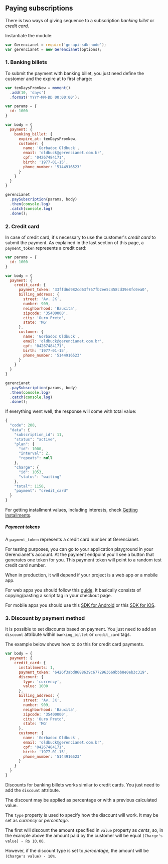 ## Paying subscriptions

There is two ways of giving sequence to a subscription *banking billet* or *credit card*.

Instantiate the module:

```js
var Gerencianet = require('gn-api-sdk-node');
var gerencianet = new Gerencianet(options);
```


### 1. Banking billets

To submit the payment with banking billet, you just need define the customer and the expire at to first charge:

```js
var tenDaysFromNow = moment()
  .add(10, 'days')
  .format('YYYY-MM-DD 00:00:00');

var params = {
  id: 1000
}

var body = {
  payment: {
    banking_billet: {
      expire_at: tenDaysFromNow,
      customer: {
        name: 'Gorbadoc Oldbuck',
        email: 'oldbuck@gerencianet.com.br',
        cpf: '04267484171',
        birth: '1977-01-15',
        phone_number: '5144916523'
      }
    }
  }
}

gerencianet
  .paySubscription(params, body)
  .then(console.log)
  .catch(console.log)
  .done();
```


### 2. Credit card

In case of credit card, it's necessary to use the customer's *credit card* to submit the payment. As explained in the last section of this page, a `payment_token` represents a credit card:

```js
var params = {
  id: 1000
}

var body = {
  payment: {
    credit_card: {
      payment_token: '33ffd6d982cd63f767fb2ee5c458cd39e8fc0ea0',
      billing_address: {
        street: 'Av. JK',
        number: 909,
        neighborhood: 'Bauxita',
        zipcode: '35400000',
        city: 'Ouro Preto',
        state: 'MG'
      },
      customer: {
        name: 'Gorbadoc Oldbuck',
        email: 'oldbuck@gerencianet.com.br',
        cpf: '04267484171',
        birth: '1977-01-15',
        phone_number: '5144916523'
      }
    }
  }
}

gerencianet
  .paySubscription(params, body)
  .then(console.log)
  .catch(console.log)
  .done();
```

If everything went well, the response will come with total value:

```js
{
  "code": 200,
  "data": {
    "subscription_id": 11,
    "status": "active",
    "plan": {
      "id": 1000,
      "interval": 2,
      "repeats": null
    },
    "charge": {
      "id": 1053,
      "status": "waiting"
    },
    "total": 1150,
    "payment": "credit_card"
  }
}
```


For getting installment values, including interests, check [Getting Installments](/docs/payment-data.md).


##### Payment tokens

A `payment_token` represents a credit card number at Gerencianet.

For testing purposes, you can go to your application playground in your Gerencianet's account. At the payment endpoint you'll see a button that generates one token for you. This payment token will point to a random test credit card number.

When in production, it will depend if your project is a web app or a mobile app.

For web apps you should follow this [guide](https://api.gerencianet.com.br/checkout/card). It basically consists of copying/pasting a script tag in your checkout page.

For mobile apps you should use this [SDK for Android](https://github.com/gerencianet/gn-api-sdk-android) or this [SDK for iOS](https://github.com/gerencianet/gn-api-sdk-ios).

### 3. Discount by payment method

It is possible to set discounts based on payment. You just need to add an `discount` attribute within `banking_billet` or `credit_card` tags.

The example below shows how to do this for credit card payments.

```js
var body = {
  payment: {
    credit_card: {
      installments: 1,
      payment_token: '6426f3abd8688639c6772963669bbb8e0eb3c319',
      discount: {
        type: 'currency',
        value: 1000
      },
      billing_address: {
        street: 'Av. JK',
        number: 909,
        neighborhood: 'Bauxita',
        zipcode: '35400000',
        city: 'Ouro Preto',
        state: 'MG'
      },
      customer: {
        name: 'Gorbadoc Oldbuck',
        email: 'oldbuck@gerencianet.com.br',
        cpf: '04267484171',
        birth: '1977-01-15',
        phone_number: '5144916523'
      }
    }
  }
}
```

Discounts for banking billets works similar to credit cards. You just need to add the `discount` attribute.

The discount may be applied as percentage or with a previous calculated value.

The `type` property is used to specify how the discount will work. It may be set as *currency* or *percentage*.

The first will discount the amount specified in `value` property as *cents*, so, in the example above the amount paid by the customer will be equal `(Charge's value) - R$ 10,00`.

However, if the discount type is set to *percentage*, the amount will be `(Charge's value) - 10%`.
